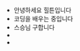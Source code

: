 - 안녕하세요 힐튼입니다
- 코딩을 배우는 중입니다
- 스승님 구합니다
- 
- 

<!---
hilton278/hilton278 is a ✨ special ✨ repository because its `README.md` (this file) appears on your GitHub profile.
You can click the Preview link to take a look at your changes.
--->

